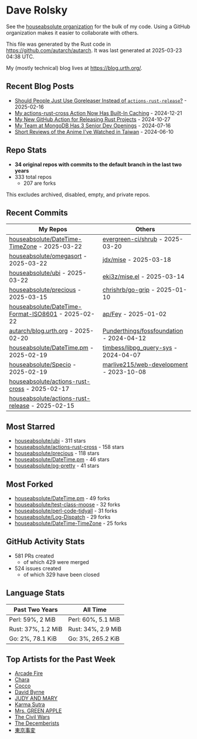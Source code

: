 
# Dave Rolsky

See the [houseabsolute organization](https://github.com/houseabsolute) for the
bulk of my code. Using a GitHub organization makes it easier to collaborate
with others.

This file was generated by the Rust code in
https://github.com/autarch/autarch. It was last generated at 2025-03-23 04:38 UTC.

My (mostly technical) blog lives at https://blog.urth.org/.

## Recent Blog Posts

- [Should People Just Use Goreleaser Instead of `actions-rust-release`?](https://blog.urth.org/2025/02/16/should-people-just-use-goreleaser-instead-of-actions-rust-release/) - 2025-02-16
- [My actions-rust-cross Action Now Has Built-In Caching](https://blog.urth.org/2024/12/21/my-actions-rust-cross-action-now-has-built-in-caching/) - 2024-12-21
- [My New GitHub Action for Releasing Rust Projects](https://blog.urth.org/2024/10/27/my-new-github-action-for-releasing-rust-projects/) - 2024-10-27
- [My Team at MongoDB Has 3 Senior Dev Openings](https://blog.urth.org/2024/07/16/my-team-at-mongodb-has-3-senior-dev-openings/) - 2024-07-16
- [Short Reviews of the Anime I&#39;ve Watched in Taiwan](https://blog.urth.org/2024/06/10/short-reviews-of-the-anime-i-ve-watched-in-taiwan/) - 2024-06-10


## Repo Stats
- **34 original repos with commits to the default branch in the last two years**
- 333 total repos
  - 207 are forks

This excludes archived, disabled, empty, and private repos.

## Recent Commits
| My Repos | Others |
|----------|--------|
| [houseabsolute/DateTime-TimeZone](https://github.com/houseabsolute/DateTime-TimeZone) - 2025-03-22              | [evergreen-ci/shrub](https://github.com/evergreen-ci/shrub) - 2025-03-20                |
| [houseabsolute/omegasort](https://github.com/houseabsolute/omegasort) - 2025-03-22              | [jdx/mise](https://github.com/jdx/mise) - 2025-03-18                |
| [houseabsolute/ubi](https://github.com/houseabsolute/ubi) - 2025-03-22              | [eki3z/mise.el](https://github.com/eki3z/mise.el) - 2025-03-14                |
| [houseabsolute/precious](https://github.com/houseabsolute/precious) - 2025-03-15              | [chrishrb/go-grip](https://github.com/chrishrb/go-grip) - 2025-01-10                |
| [houseabsolute/DateTime-Format-ISO8601](https://github.com/houseabsolute/DateTime-Format-ISO8601) - 2025-02-22              | [ap/Fey](https://github.com/ap/Fey) - 2025-01-02                |
| [autarch/blog.urth.org](https://github.com/autarch/blog.urth.org) - 2025-02-20              | [Punderthings/fossfoundation](https://github.com/Punderthings/fossfoundation) - 2024-04-12                |
| [houseabsolute/DateTime.pm](https://github.com/houseabsolute/DateTime.pm) - 2025-02-19              | [timbess/libpg_query-sys](https://github.com/timbess/libpg_query-sys) - 2024-04-07                |
| [houseabsolute/Specio](https://github.com/houseabsolute/Specio) - 2025-02-19              | [marlive215/web-development](https://github.com/marlive215/web-development) - 2023-10-08                |
| [houseabsolute/actions-rust-cross](https://github.com/houseabsolute/actions-rust-cross) - 2025-02-17              |                 |
| [houseabsolute/actions-rust-release](https://github.com/houseabsolute/actions-rust-release) - 2025-02-15              |                 |


## Most Starred
- [houseabsolute/ubi](https://github.com/houseabsolute/ubi) - 311 stars
- [houseabsolute/actions-rust-cross](https://github.com/houseabsolute/actions-rust-cross) - 158 stars
- [houseabsolute/precious](https://github.com/houseabsolute/precious) - 118 stars
- [houseabsolute/DateTime.pm](https://github.com/houseabsolute/DateTime.pm) - 46 stars
- [houseabsolute/pg-pretty](https://github.com/houseabsolute/pg-pretty) - 41 stars


## Most Forked
- [houseabsolute/DateTime.pm](https://github.com/houseabsolute/DateTime.pm) - 49 forks
- [houseabsolute/test-class-moose](https://github.com/houseabsolute/test-class-moose) - 32 forks
- [houseabsolute/perl-code-tidyall](https://github.com/houseabsolute/perl-code-tidyall) - 31 forks
- [houseabsolute/Log-Dispatch](https://github.com/houseabsolute/Log-Dispatch) - 29 forks
- [houseabsolute/DateTime-TimeZone](https://github.com/houseabsolute/DateTime-TimeZone) - 25 forks


## GitHub Activity Stats
- 581 PRs created
  - of which 429 were merged
- 524 issues created
  - of which 329 have been closed

## Language Stats
| Past Two Years        | All Time                |
|-----------------------|-------------------------|
| Perl: 59%, 2 MiB              | Perl: 60%, 5.1 MiB                |
| Rust: 37%, 1.2 MiB              | Rust: 34%, 2.9 MiB                |
| Go: 2%, 78.1 KiB              | Go: 3%, 265.2 KiB                |


## Top Artists for the Past Week
* [Arcade Fire](https://musicbrainz.org/artist/52074ba6-e495-4ef3-9bb4-0703888a9f68)
* [Chara](https://musicbrainz.org/artist/94812064-a7c2-49d2-b6b0-b9e76289bf87)
* [Cocco](https://musicbrainz.org/artist/7f28f385-a591-4f66-80ea-a81a0f2abb54)
* [David Byrne](https://musicbrainz.org/artist/d4659efb-b8eb-4f03-95e9-f69ce35967a9)
* [JUDY AND MARY](https://musicbrainz.org/artist/63b6dd9a-916d-4076-b898-43763aac6bce)
* [Karma Sutra](https://musicbrainz.org/artist/7a7e3196-3d02-449d-85f3-465ccc2e28cc)
* [Mrs. GREEN APPLE](https://musicbrainz.org/artist/9ce674b7-5180-41f7-9ac2-95dc0d8a0ed2)
* [The Civil Wars](https://musicbrainz.org/artist/91dad7e7-0bf6-47e8-bd42-ef1fac32c729)
* [The Decemberists](https://musicbrainz.org/artist/97b1142f-c71e-4971-8736-4a8ceaf6b4c3)
* [東京事変](https://musicbrainz.org/artist/b3d0f168-cb34-47c6-8529-fc05d1fce3ee)

